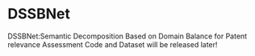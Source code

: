 # DSSBNet
DSSBNet:Semantic Decomposition Based on Domain Balance for Patent relevance Assessment
Code and Dataset will be released later!

